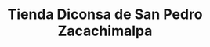 ---
title: "Tienda Diconsa de San Pedro Zacachimalpa"
url: /san-pedro-zacachimalpa/tienda-diconsa-de-san-pedro-zacachimalpa/
shop: supermercado
---